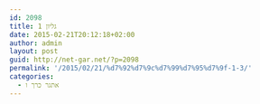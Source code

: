 ```yaml
---
id: 2098
title: גליון 1
date: 2015-02-21T20:12:18+02:00
author: admin
layout: post
guid: http://net-gar.net/?p=2098
permalink: '/2015/02/21/%d7%92%d7%9c%d7%99%d7%95%d7%9f-1-3/'
categories:
  - אתגר כרך ו
---
```

